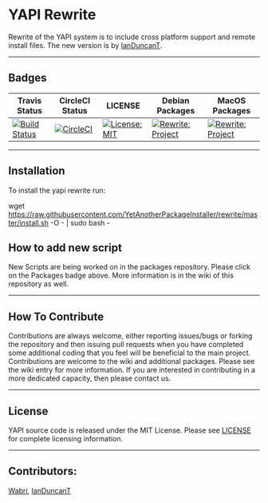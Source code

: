 # YAPI Rewrite
Rewrite of the YAPI system is to include cross  platform support and remote install files. The new version is by [IanDuncanT](https://github.com/IanDuncanT).

****

## Badges

| Travis Status | CircleCI Status | LICENSE | Debian Packages | MacOS Packages |
|---------------|-----------------|---------|-----------------|----------------|
|[![Build Status](https://travis-ci.com/YetAnotherPackageInstaller/rewrite.svg?branch=master)](https://travis-ci.com/YetAnotherPackageInstaller/rewrite)|[![CircleCI](https://circleci.com/gh/YetAnotherPackageInstaller/rewrite.svg?style=svg)](https://circleci.com/gh/YetAnotherPackageInstaller/rewrite)|[![License: MIT](https://img.shields.io/badge/License-MIT-yellow.svg)](LICENSE)|[![Rewrite: Project](https://img.shields.io/badge/Rewrite-Debian-green.svg)](https://github.com/YetAnotherPackageInstaller/packages-linux-debian)|[![Rewrite: Project](https://img.shields.io/badge/Rewrite-MacOS-green.svg)](https://github.com/YetAnotherPackageInstaller/packages-darwin)|


****

## Installation

To install the yapi rewrite run:

  wget https://raw.githubusercontent.com/YetAnotherPackageInstaller/rewrite/master/install.sh -O - | sudo bash -

## How to add new script

New Scripts are being worked on in the packages repository. Please click on the Packages badge above. More information is in the wiki of this repository as well.

****

## How To Contribute

Contributions are always welcome, either reporting issues/bugs or forking the repository and then issuing pull requests when you have completed some additional coding that you feel will be beneficial to the main project. Contributions are welcome to the wiki and additional packages. Please see the wiki entry for more information. If you are interested in contributing in a more dedicated capacity, then please contact us.
****

## License

YAPI source code is released under the MIT License. Please see [LICENSE](LICENSE) for complete licensing information.

****

## Contributors:

[Wabri](https://github.com/Wabri), [IanDuncanT](https://github.com/IanDuncanT)
